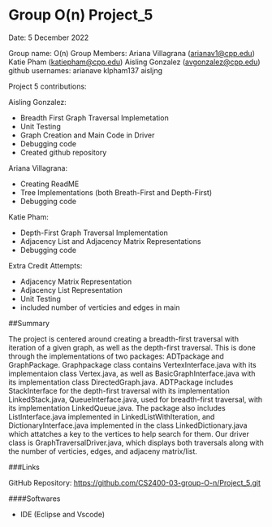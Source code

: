 # Group O(n) Project_5

Date: 5 December 2022

Group name: O(n) Group Members: Ariana Villagrana (arianav1@cpp.edu) Katie Pham (katiepham@cpp.edu) Aisling Gonzalez (avgonzalez@cpp.edu) github usernames: arianave klpham137 aisljng

Project 5 contributions: 
 
Aisling Gonzalez: 
  - Breadth First Graph Traversal Implemetation
  - Unit Testing
  - Graph Creation and Main Code in Driver
  - Debugging code
  - Created github repository 

Ariana Villagrana:
  - Creating ReadME
  - Tree Implementations (both Breath-First and Depth-First)
  - Debugging code 

Katie Pham:
  - Depth-First Graph Traversal Implementation
  - Adjacency List and Adjacency Matrix Representations
  - Debugging code 


Extra Credit Attempts:
 
  - Adjacency Matrix Representation
  - Adjacency List Representation
  - Unit Testing
  - included number of verticies and edges in main 

##Summary 

The project is centered around creating a breadth-first traversal with iteration of a given graph, as well as the depth-first traversal. This is done through the implementations of two packages: ADTpackage and GraphPackage. Graphpackage class contains VertexInterface.java with its implementaion class Vertex.java, as well as BasicGraphInterface.java with its implementation class DirectedGraph.java. ADTPackage includes StackInterface for the depth-first traversal with its implementation LinkedStack.java, QueueInterface.java, used for breadth-first traversal, with its implementation LinkedQueue.java. The package also includes ListInterface.java implemented in LinkedListWithIteration, and DictionaryInterface.java implemented in the class LinkedDictionary.java which attatches a key to the vertices to help search for them. Our driver class is GraphTraversalDriver.java, which displays both traversals along with the number of verticies, edges, and adjaceny matrix/list.



###Links

GitHub Repository: https://github.com/CS2400-03-group-O-n/Project_5.git


####Softwares 

  - IDE (Eclipse and Vscode)
